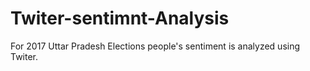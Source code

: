 # Twiter-sentimnt-Analysis
For 2017 Uttar Pradesh Elections people's sentiment is analyzed using Twiter.
